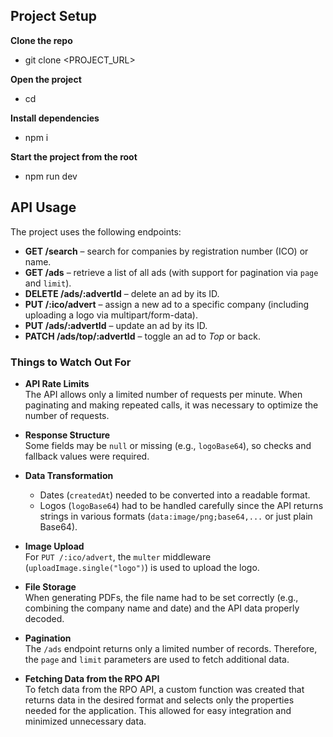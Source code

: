 ## Project Setup

**Clone the repo**

- git clone <PROJECT_URL>

**Open the project**

- cd <project-name>

**Install dependencies**

- npm i

**Start the project from the root**

- npm run dev

## API Usage

The project uses the following endpoints:

- **GET /search** – search for companies by registration number (ICO) or name.
- **GET /ads** – retrieve a list of all ads (with support for pagination via `page` and `limit`).
- **DELETE /ads/:advertId** – delete an ad by its ID.
- **PUT /:ico/advert** – assign a new ad to a specific company (including uploading a logo via multipart/form-data).
- **PUT /ads/:advertId** – update an ad by its ID.
- **PATCH /ads/top/:advertId** – toggle an ad to _Top_ or back.

### Things to Watch Out For

- **API Rate Limits**  
  The API allows only a limited number of requests per minute. When paginating and making repeated calls, it was necessary to optimize the number of requests.

- **Response Structure**  
  Some fields may be `null` or missing (e.g., `logoBase64`), so checks and fallback values were required.

- **Data Transformation**

  - Dates (`createdAt`) needed to be converted into a readable format.
  - Logos (`logoBase64`) had to be handled carefully since the API returns strings in various formats (`data:image/png;base64,...` or just plain Base64).

- **Image Upload**  
  For `PUT /:ico/advert`, the `multer` middleware (`uploadImage.single("logo")`) is used to upload the logo.

- **File Storage**  
  When generating PDFs, the file name had to be set correctly (e.g., combining the company name and date) and the API data properly decoded.

- **Pagination**  
  The `/ads` endpoint returns only a limited number of records. Therefore, the `page` and `limit` parameters are used to fetch additional data.

- **Fetching Data from the RPO API**  
  To fetch data from the RPO API, a custom function was created that returns data in the desired format and selects only the properties needed for the application. This allowed for easy integration and minimized unnecessary data.
